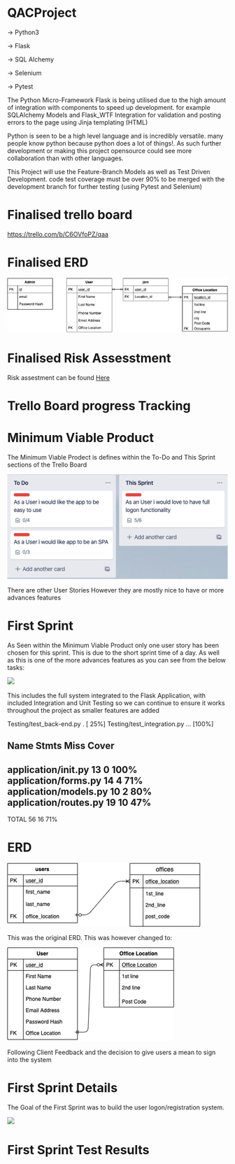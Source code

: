 # QACProject

-> Python3

-> Flask

-> SQL Alchemy

-> Selenium

-> Pytest

The Python Micro-Framework Flask is being utilised due to the high amount of integration with components to speed up development. for example SQLAlchemy Models and Flask_WTF Integration for validation and posting errors to the page using Jinja templating (HTML)

Python is seen to be a high level language and is incredibly versatile. many people know python because python does a lot of things!. 
As such further development or making this project opensource could see more collaboration than with other languages.

This Project will use the Feature-Branch Models as well as Test Driven Development. code test coverage must be over 90% to be merged with the development branch for further testing (using Pytest and Selenium)

# Finalised trello board

https://trello.com/b/C6OVfoPZ/qaa

# Finalised ERD

![](Documentation_rss/New_ERD.png)

# Finalised Risk Assesstment

Risk assestment can be found [Here](https://docs.google.com/spreadsheets/d/1e9dNWcu6ro9YcTkmCDNhyVzRHGwjEr3RxXqMkqxVKZE/edit?usp=sharing)

# Trello Board progress Tracking 

# Minimum Viable Product

The Minimum Viable Prodect is defines within the To-Do and This Sprint sections of the Trello Board 

![](Documentation_rss/MVP.png)

There are other User Stories However they are mostly nice to have or more advances features

# First Sprint

As Seen within the Minimum Viable Product only one user story has been chosen for this sprint. This is due to the short sprint time of a day. 
As well as this is one of the more advances features as you can see from the below tasks:

![](Document_rss/Sprint1Tasks.png)

This includes the full system integrated to the Flask Application, with included Integration and Unit Testing so we can continue to ensure it works throughout the project as smaller features are added 


Testing/test_back-end.py .                                               [ 25%]
Testing/test_integration.py ...                                          [100%]

Name                      Stmts   Miss  Cover
---------------------------------------------
application/__init__.py      13      0   100%
application/forms.py         14      4    71%
application/models.py        10      2    80%
application/routes.py        19     10    47%
---------------------------------------------
TOTAL                        56     16    71%

# ERD 

![](Documentation_rss/Old_ERD.png)

This was the original ERD. This was however changed to: 

![](Documentation_rss/ERD.png)

Following Client Feedback and the decision to give users a mean to sign into the system

# First Sprint Details

The Goal of the First Sprint was to build the user logon/registration system. 

![](Documentation_rss/Sprint1Tasks)

# First Sprint Test Results


